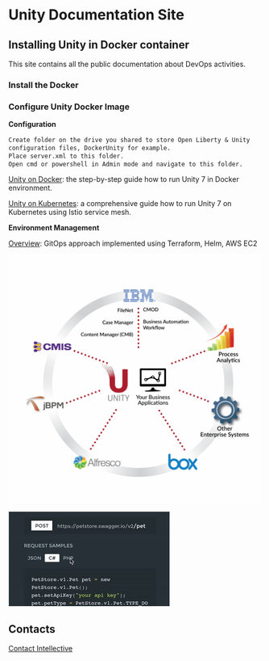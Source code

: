 # Unity Documentation Site

## Installing Unity in Docker container
This site contains all the public documentation about DevOps activities.

### Install the Docker

### Configure Unity Docker Image

**Configuration**

	Create folder on the drive you shared to store Open Liberty & Unity configuration files, DockerUnity for example.
	Place server.xml to this folder.
	Open cmd or powershell in Admin mode and navigate to this folder.

[Unity on Docker](./unity/unity-on-docker.md): the step-by-step guide how to run Unity 7 in Docker environment.

[Unity on Kubernetes](./unity/unity-on-kubernetes.md): a comprehensive guide how to run Unity 7 on Kubernetes using Istio service mesh.

**Environment Management**

[Overview](./envmgmt/overview.md): GitOps approach implemented using Terraform, Helm, AWS EC2

![image-png](./images/Business-Applications-Web-Updated-1-1024x1000.png)

![image-gif](./images/code-samples-demo.gif)

## Contacts

[Contact Intellective](https://www.intellective.com/contact-us/)
